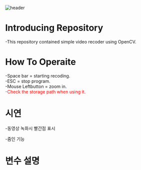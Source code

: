 ![header](https://capsule-render.vercel.app/api?type=slice&color=auto&height=250&section=header&text=Video&nbsp;Recoder&fontSize=90)

# Introducing Repository
-This repository contained simple video recoder using OpenCV.

# How To Operaite
-Space bar = starting recoding.<br/>
-ESC = stop program.<br/>
-Mouse Leftbutton = zoom in.<br/>
<span style="color:red">-Check the storage path when using it.</span>

# 시연

-동영상 녹화시 빨간점 표시<br/>

-줌인 기능<br/>

# 변수 설명
